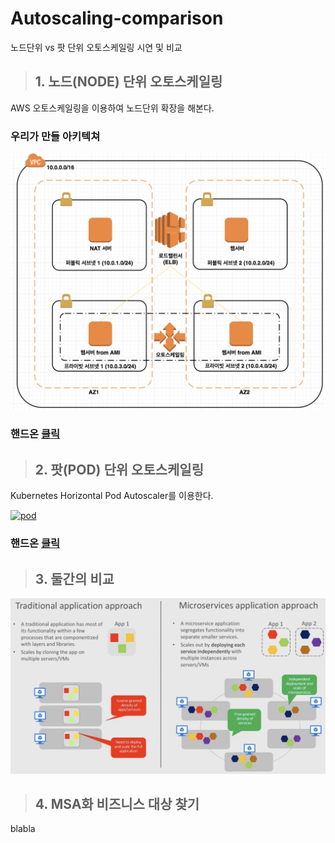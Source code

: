 # Autoscaling-comparison
노드단위 vs 팟 단위 오토스케일링 시연 및 비교

> ## 1. 노드(NODE) 단위 오토스케일링

AWS 오토스케일링을 이용하여 노드단위 확장을 해본다.

### 우리가 만들 아키텍쳐
[![aws](doc/architecture.png)]()

### 핸드온 [클릭](doc/1.node-scale.md)


> ## 2. 팟(POD) 단위 오토스케일링

Kubernetes Horizontal Pod Autoscaler를 이용한다.


[![pod](https://d33wubrfki0l68.cloudfront.net/4fe1ef7265a93f5f564bd3fbb0269ebd10b73b4e/1775d/images/docs/horizontal-pod-autoscaler.svg)]()

### 핸드온 [클릭](doc/2.pod-scale.md)


> ## 3. 둘간의 비교

[![vs](doc/node-vs-pod.png)]()


> ## 4. MSA화 비즈니스 대상 찾기

blabla  
